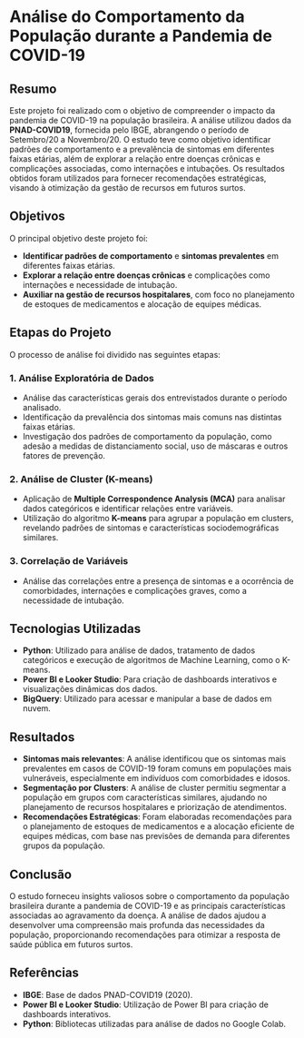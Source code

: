 # Análise do Comportamento da População durante a Pandemia de COVID-19

## Resumo

Este projeto foi realizado com o objetivo de compreender o impacto da pandemia de COVID-19 na população brasileira. A análise utilizou dados da **PNAD-COVID19**, fornecida pelo IBGE, abrangendo o período de Setembro/20 a Novembro/20. O estudo teve como objetivo identificar padrões de comportamento e a prevalência de sintomas em diferentes faixas etárias, além de explorar a relação entre doenças crônicas e complicações associadas, como internações e intubações. Os resultados obtidos foram utilizados para fornecer recomendações estratégicas, visando à otimização da gestão de recursos em futuros surtos.

## Objetivos

O principal objetivo deste projeto foi:

- **Identificar padrões de comportamento** e **sintomas prevalentes** em diferentes faixas etárias.
- **Explorar a relação entre doenças crônicas** e complicações como internações e necessidade de intubação.
- **Auxiliar na gestão de recursos hospitalares**, com foco no planejamento de estoques de medicamentos e alocação de equipes médicas.

## Etapas do Projeto

O processo de análise foi dividido nas seguintes etapas:

### 1. **Análise Exploratória de Dados**
   - Análise das características gerais dos entrevistados durante o período analisado.
   - Identificação da prevalência dos sintomas mais comuns nas distintas faixas etárias.
   - Investigação dos padrões de comportamento da população, como adesão a medidas de distanciamento social, uso de máscaras e outros fatores de prevenção.

### 2. **Análise de Cluster (K-means)**
   - Aplicação de **Multiple Correspondence Analysis (MCA)** para analisar dados categóricos e identificar relações entre variáveis.
   - Utilização do algoritmo **K-means** para agrupar a população em clusters, revelando padrões de sintomas e características sociodemográficas similares.

### 3. **Correlação de Variáveis**
   - Análise das correlações entre a presença de sintomas e a ocorrência de comorbidades, internações e complicações graves, como a necessidade de intubação.

## Tecnologias Utilizadas

- **Python**: Utilizado para análise de dados, tratamento de dados categóricos e execução de algoritmos de Machine Learning, como o K-means.
- **Power BI e Looker Studio**: Para criação de dashboards interativos e visualizações dinâmicas dos dados.
- **BigQuery**: Utilizado para acessar e manipular a base de dados em nuvem.

## Resultados

- **Sintomas mais relevantes**: A análise identificou que os sintomas mais prevalentes em casos de COVID-19 foram comuns em populações mais vulneráveis, especialmente em indivíduos com comorbidades e idosos.
- **Segmentação por Clusters**: A análise de cluster permitiu segmentar a população em grupos com características similares, ajudando no planejamento de recursos hospitalares e priorização de atendimentos.
- **Recomendações Estratégicas**: Foram elaboradas recomendações para o planejamento de estoques de medicamentos e a alocação eficiente de equipes médicas, com base nas previsões de demanda para diferentes grupos da população.

## Conclusão

O estudo forneceu insights valiosos sobre o comportamento da população brasileira durante a pandemia de COVID-19 e as principais características associadas ao agravamento da doença. A análise de dados ajudou a desenvolver uma compreensão mais profunda das necessidades da população, proporcionando recomendações para otimizar a resposta de saúde pública em futuros surtos.

## Referências

- **IBGE**: Base de dados PNAD-COVID19 (2020).
- **Power BI e Looker Studio**: Utilização de Power BI para criação de dashboards interativos.
- **Python**: Bibliotecas utilizadas para análise de dados no Google Colab.

